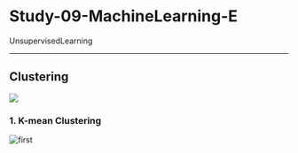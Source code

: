 # Study-09-MachineLearning-E
UnsupervisedLearning

----------------------------------------------------------------------------------------------------------------------------------------
## Clustering
<img src="https://user-images.githubusercontent.com/31917400/41802151-ac0d97dc-7676-11e8-8c9f-30623f45fbbe.jpg" />

### 1. K-mean Clustering

<script src='https://cdnjs.cloudflare.com/ajax/libs/mathjax/2.7.4/MathJax.js?config=TeX-MML-AM_CHTML' async></script>



![first](http://www.sciweavers.org/upload/Tex2Img_1529748773/render.png)

































































































